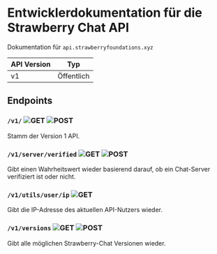 # Entwicklerdokumentation für die Strawberry Chat API

Dokumentation für `api.strawberryfoundations.xyz`


| API Version | Typ         |
|-------------|-------------|
| v1          | Öffentlich  |

## Endpoints

### `/v1/` ![GET](https://img.shields.io/badge/GET-orange) ![POST](https://img.shields.io/badge/POST-green)
Stamm der Version 1 API.

### `/v1/server/verified` ![GET](https://img.shields.io/badge/GET-orange) ![POST](https://img.shields.io/badge/POST-green)
Gibt einen Wahrheitswert wieder basierend darauf, ob ein Chat-Server verifiziert ist oder nicht.

### `/v1/utils/user/ip`  ![GET](https://img.shields.io/badge/GET-orange)
Gibt die IP-Adresse des aktuellen API-Nutzers wieder.

### `/v1/versions` ![GET](https://img.shields.io/badge/GET-orange) ![POST](https://img.shields.io/badge/POST-green)
Gibt alle möglichen Strawberry-Chat Versionen wieder.